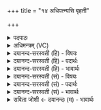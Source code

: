 +++
title = "१४ अधिपत्न्यसि बृहती"

+++
<details><summary>पदपाठः</summary>

अधि॑प॒त्नीत्यधि॑ऽपत्नी। अ॒सि॒। बृ॒ह॒ती। दिक्। विश्वे॑। ते॒। दे॒वाः। अधि॑पतय॒ इत्यधि॑ऽपतयः। बृह॒स्पतिः॑। हे॒ती॒नाम्। प्र॒ति॒ध॒र्त्तेति॑ प्रतिऽध॒र्त्ता। त्रि॒ण॒व॒त्र॒य॒स्त्रि॒ꣳशौ। त्रि॒न॒व॒त्र॒य॒स्त्रि॒ꣳशाविति॑ त्रिनवऽत्रयस्त्रि॒ꣳशौ। त्वा॒। स्तोमौ॑। पृ॒थि॒व्याम्। श्र॒य॒ता॒म्। वै॒श्व॒दे॒वा॒ग्नि॒मा॒रु॒त इति॑ वैश्वदेवाग्निमारु॒ते। उ॒क्थे इत्यु॒क्थे। अव्य॑थायै। स्त॒भ्नी॒ता॒म्। शा॒क्व॒र॒रै॒व॒त इति॑ शाक्वररैव॒ते। साम॑नी॒ इति॒ऽसाम॑नी। प्रति॑ष्ठित्यै। प्रति॑स्थित्या॒ इति॒ प्रति॑ऽस्थित्यै। अ॒न्तरि॑क्षे। ऋष॑यः। त्वा॒। प्र॒थ॒म॒जा इति॑ प्रथम॒ऽजाः। दे॒वेषु॑। दि॒वः। मात्र॑या। व॒रि॒म्णा। प्र॒थ॒न्तु॒। वि॒ध॒र्त्तेति॑ विऽध॒र्त्ता। च॒। अ॒यम्। अधि॑पति॒रित्यधि॑ऽपतिः। च॒। ते। त्वा॒। सर्वे॑। सं॒वि॒दा॒ना इति॑ सम्ऽविदा॒नाः। नाक॑स्य। पृ॒ष्ठे। स्व॒र्ग इति॑ स्वः॒ऽगे। लो॒के। यज॑मानम्। च॒। सा॒द॒य॒न्तु॒। १४।
</details>

<details><summary>अधिमन्त्रम् (VC)</summary>

- विश्वेदेवा देवताः
- परमेष्ठी ऋषिः
- ब्राह्मी जगती, ब्राह्मी त्रिष्टुप्
- निषादः, धैवतः
</details>

<details><summary>दयानन्द-सरस्वती (हि) - विषयः</summary>

फिर वही विषय अगले मन्त्र में कहा है ॥
</details>

<details><summary>दयानन्द-सरस्वती (हि) - पदार्थः</summary>

पदार्थान्वयभाषाः -  हे स्त्रि ! जो तू (बृहती) बड़ी (अधिपत्नी) सब दिशाओं के ऊपर वर्त्तमान (दिक्) दिशा के समान (असि) है, उस (ते) तेरा पति (विश्वे) सब (देवाः) प्रकाशक सूर्य्यादि पदार्थ (अधिपतयः) अधिष्ठाता हैं, वैसे जो (बृहस्पतिः) विश्व का रक्षक (हेतीनाम्) बड़े लोकों का (प्रतिधर्त्ता) प्रतीति के साथ धारण करनेवाले सूर्य्य के तुल्य वह तेरा पति (त्वा) तुझ को (च) और (त्रिणवत्रयस्त्रिंशौ) त्रिणव और तेंतीस (स्तोमौ) स्तुति के साधन (पृथिव्याम्) पृथिवी में (अव्यथायै) पीड़ा रहितता के लिये (वैश्वदेवाग्निमारुते) सब विद्वान् और अग्नि वायुओं के व्याख्यान करनेवाले (उक्थे) कहने योग्य वेद के दो भागों का (श्रयताम्) आश्रय करें, (च) और जैसे (प्रतिष्ठित्यै) प्रतिष्ठा होने के लिये (शाक्वररैवते) शक्वरी और रेवती छन्द से कहे अर्थों से (सामनी) सामवेद के दो भागों को (स्तभ्नीताम्) सङ्गत करो। जैसे वे (अन्तरिक्षे) अवकाश में (प्रथमजाः) आदि में हुए (ऋषयः) धनञ्जय आदि सूक्ष्म स्थूल वायुरूप प्राण (देवेषु) दिव्य गुणवाले पदार्थों में (दिवः) प्रकाश की (मात्रया) मात्रा और (वरिम्णा) अधिकता से (त्वा) तुझ को प्रसिद्ध करते हैं, उन को मनुष्य लोग (प्रथन्तु) प्रख्यात करें, जैसे (अयम्) यह (अधिपतिः) स्वामी (विधर्त्ता) विविध प्रकार से सब को धारण करने हारा सूर्य है, जैसे (संविदानाः) सम्यक् सत्यप्रतिज्ञायुक्त ज्ञानवान् विद्वान् लोग (त्वा) तुझ को (नाकस्य) (पृष्ठे) सुखदायक देश के उपरि (स्वर्गे) सुखरूप (लोके) स्थान में स्थापित करते हैं, (ते) वे (सर्वे) सब (यजमानम्) तेरे पुरुष (च) और तुझ को (सादयन्तु) स्थित करें, वैसे तुम स्त्री-पुरुष दोनों वर्त्ता करो ॥१४ ॥
</details>

<details><summary>दयानन्द-सरस्वती (हि) - भावार्थः</summary>

भावार्थभाषाः -  इस मन्त्र में वाचकलुप्तोपमालङ्कार है। जैसे सब के बीच की दिशा सब से अधिक है, वैसे सब गुणों से शरीर और आत्मा का बल अधिक है, ऐसा निश्चित जानना चाहिये ॥१४ ॥
</details>

<details><summary>दयानन्द-सरस्वती (सं) - विषयः</summary>

पुनस्तमेव विषयमाह ॥
</details>

<details><summary>दयानन्द-सरस्वती (सं) - पदार्थः</summary>

पदार्थान्वयभाषाः -  हे स्त्रि ! या त्वं बृहत्यधिपत्नी दिगिवासि, तस्यास्ते पतिर्विश्वे देवा अधिपतयः सन्ति, तद्वद्यो बृहस्पतिर्हेतीनां प्रतिधर्त्ता त्वा च त्रिणवत्रयस्त्रिंशौ स्तोमौ पृथिव्यामव्यथायै वैश्वदेवाग्निमारुते उक्थे च श्रयताम्। प्रतिष्ठित्यै शाक्वररैवते सामनी च स्तभ्नीताम्। यथा तेऽन्तरिक्षे प्रथमजा ऋषयो देवेषु दिवो मात्रया वरिम्णा त्वा प्रथन्ते तान् मनुष्याः प्रथन्तु। यथाऽयमधिपतिर्विधर्त्ता सूर्य्योऽस्ति, यथा संविदाना विद्वांसस्त्वा नाकस्य पृष्ठे स्वर्गे लोके सादयन्ति, यथा सर्वे ते यजमानं च सादयन्तु तथा त्वं पत्या सह वर्तेथाः ॥१४ ॥
</details>

<details><summary>दयानन्द-सरस्वती (सं) - भावार्थः</summary>

भावार्थभाषाः -  अत्र वाचकलुप्तोपमालङ्कारः। यथा सर्वासां मध्यस्था दिक् सर्वाभ्योऽधिकास्ति तथा सर्वेभ्यो गुणेभ्यः शरीरात्मबलमधिकमस्तीति वेद्यम् ॥१४ ॥
</details>

<details><summary>सविता जोशी ← दयानन्दः (म) - भावार्थः</summary>

भावार्थभाषाः -  या मंत्रात वाचकलुप्तोपमालंकार आहे. जशी मधली दिशा सर्वात मोठी (विस्तृत) असते तसे सर्व गुणांनी युक्त शरीर व आत्मा यांचे बल अधिक असते हे जाणावे.
</details>